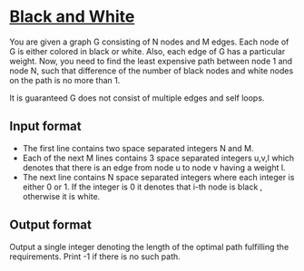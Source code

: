 # [Black and White][link]

You are given a graph G consisting of N nodes and M edges. Each node of G is either colored in black or white. Also, each edge of G has a particular weight. Now, you need to find the least expensive path between node 1 and node N, such that difference of the number of black nodes and white nodes on the path is no more than 1.

It is guaranteed G does not consist of multiple edges and self loops.

## Input format

- The first line contains two space separated integers N and M.
- Each of the next M lines contains 3 space separated integers u,v,l which denotes that there is an edge from node u to node v having a weight l.
- The next line contains N space separated integers where each integer is either 0 or 1. If the integer is 0 it denotes that i-th node is black , otherwise it is white.

## Output format

Output a single integer denoting the length of the optimal path fulfilling the requirements. Print -1 if there is no such path.

[link]: https://www.hackerearth.com/practice/algorithms/graphs/graph-representation/practice-problems/algorithm/black-707332fc/
